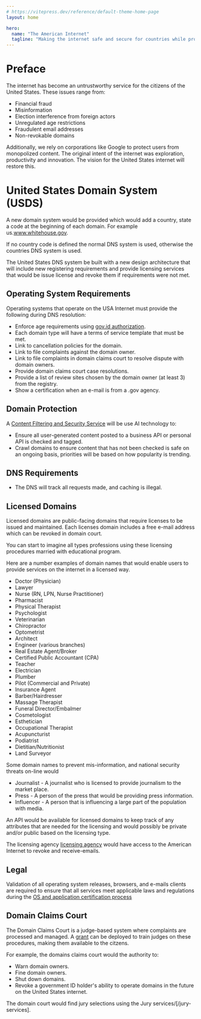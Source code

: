 ```yaml
---
# https://vitepress.dev/reference/default-theme-home-page
layout: home

hero:
  name: "The American Internet"
  tagline: "Making the internet safe and secure for countries while providing opportunities for the marketplace."
---
```


# Preface

The internet has become an untrustworthy service for the citizens of the United States. These issues range from:

- Financial fraud
- Misinformation
- Election interference from foreign actors
- Unregulated age restrictions
- Fraudulent email addresses
- Non-revokable domains

Additionally, we rely on corporations like Google to protect users from monopolized content. The original intent of the internet was exploration, productivity and innovation. The vision for the United States internet will restore this.

# United States Domain System (USDS)

A new domain system would be provided which would add a country, state a code at the beginning of each domain. For example us.www.whitehouse.gov.

If no country code is defined the normal DNS system is used, otherwise the countries DNS system is used.

The United States DNS system be built with a new design architecture that will include new registering requirements and provide licensing services that would be issue license and revoke them if requirements were not met.

## Operating System Requirements

Operating systems that operate on the USA Internet must provide the following during DNS resolution:

- Enforce age requirements using [gov.id authorization](/government-os-services/id-gov/).
- Each domain type will have a terms of service template that must be met.
- Link to cancellation policies for the domain.
- Link to file complaints against the domain owner.
- Link to file complaints in domain claims court to resolve dispute with domain owners.
- Provide domain claims court case resolutions.
- Provide a list of review sites chosen by the domain owner (at least 3) from the registry.
- Show a certification when an e-mail is from a .gov agency.

## Domain Protection

A [Content Filtering and Security Service](/content-filtering-and-security-service) will be use AI technology to:

- Ensure all user-generated content posted to a business API or personal API is checked and tagged.
- Crawl domains to ensure content that has not been checked is safe on an ongoing basis, priorities will be based on how popularity is trending.

## DNS Requirements

- The DNS will track all requests made, and caching is illegal.

## Licensed Domains

Licensed domains are public-facing domains that require licenses to be issued and maintained. Each licenses domain includes a free e-mail address which can be revoked in domain court.

You can start to imagine all types professions using these licensing procedures married with educational program.

Here are a number examples of domain names that would enable users to provide services on the internet in a licensed way.

- Doctor (Physician)
- Lawyer
- Nurse (RN, LPN, Nurse Practitioner)
- Pharmacist
- Physical Therapist
- Psychologist
- Veterinarian
- Chiropractor
- Optometrist
- Architect
- Engineer (various branches)
- Real Estate Agent/Broker
- Certified Public Accountant (CPA)
- Teacher
- Electrician
- Plumber
- Pilot (Commercial and Private)
- Insurance Agent
- Barber/Hairdresser
- Massage Therapist
- Funeral Director/Embalmer
- Cosmetologist
- Esthetician
- Occupational Therapist
- Acupuncturist
- Podiatrist
- Dietitian/Nutritionist
- Land Surveyor

Some domain names to prevent mis-information, and national security threats on-line would

- Journalist - A journalist who is licensed to provide journalism to the market place.
- Press - A person of the press that would be providing press information.
- Influencer - A person that is influencing a large part of the population with media.

An API would be available for licensed domains to keep track of any attributes that are needed for the licensing and would possibly be private and/or public based on the licensing type.

The licensing agency [licensing agency](/licenseing-agency) would have access to the American Internet to revoke and receive-emails.

## Legal

Validation of all operating system releases, browsers, and e-mails clients are required to ensure that all services meet applicable laws and regulations during the [OS and application certification process](/os-certificiation-process/)

## Domain Claims Court

The Domain Claims Court is a judge-based system where complaints are processed and managed. A [grant](/grants/) can be deployed to train judges on these procedures, making them available to the citzens.

For example, the domains claims court would the authority to:

- Warn domain owners.
- Fine domain owners.
- Shut down domains.
- Revoke a government ID holder's ability to operate domains in the future on the United States internet.

The domain court would find jury selections using the Jury services/[/jury-services].
